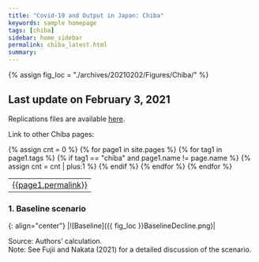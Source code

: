 ```yaml
---
title: "Covid-19 and Output in Japan: Chiba"
keywords: sample homepage
tags: [chiba]
sidebar: home_sidebar
permalink: chiba_latest.html
summary:
---
```


{% assign fig_loc = "./archives/20210202/Figures/Chiba/" %}

## Last update on February 3, 2021

Replications files are available [here](https://github.com/Covid19OutputJapan/Covid19OutputJapan.github.io/tree/main/archives/).

Link to other Chiba pages:
<table>
<tr>
{% assign cnt = 0 %}
{% for page1 in site.pages %}
    {% for tag1 in page1.tags %}
        {% if tag1 == "chiba" and page1.name != page.name %}
            <td><a href="{{page1.url | remove: "/" }}">{{page1.permalink}}</a></td>
            {% assign cnt = cnt | plus:1 %}
        {% endif %}
    {% endfor %}
{% endfor %}
</tr>
</table>

### 1. Baseline scenario

{: align="center"}
|![Baseline]({{ fig_loc }}BaselineDecline.png)|

Source: Authors’ calculation.<br>
Note:	See Fujii and Nakata (2021) for a detailed discussion of the scenario.
